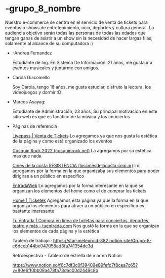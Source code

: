 # -grupo_8_nombre

Nuestro e-commerce se centra en el servicio de venta de tickets para eventos o shows de entretenimiento, ocio, deportes y cultura general.
La audiencia objetivo serán todas las personas de todas las edades que tengan ganas de asistir a un show sin la necesidad de hacer largas filas, solamente al alcance de su computadora :)

- -Andrea Fernandez
    
    Estudiante de Ing. En Sistema De Informacion, 21 años, me gusta ir a eventos musicales y juntarme con amigos.
    
- Carola Giacomello
    
    Soy Carola, tengo 18 años, me gusta estudiar, disfruto la lectura, los videojuegos y dormir :D
    
- Marcos Asayag:
    
    Estudiante de Administración, 23 años, Su principal motivación en este sitio web es que es fanático de la música y los conciertos
    


- Páginas de referencia
    
    [Livepass | Venta de Tickets](https://www.livepass.com.ar/)
    Lo agregamos ya que nos gusta la estética de la página y como está organizado los eventos 
    
    [Cosquín Rock 2022 (cosquinrock.net)](https://cosquinrock.net/)
    La agregamos por su estética mas que nada

    [Cines de la costa RESISTENCIA (loscinesdelacosta.com.ar)](http://resistencia.loscinesdelacosta.com.ar/)
    Lo agregamos por la forma en la que organizaba sus elementos para poder dirigirse a un público en específico

    [EntradaWeb](https://www.entradaweb.com.ar/)
    Lo agregamos por la forma interesante en la que se organizan los elementos del home como el de comprar los tickets

    [Home | Ticketek](https://www.ticketek.com.ar/)
    Agregamos esta página ya que la forma en la que organiza los elementos para atraer a un público en específico es bastante interesante

    [Tu entrada | Compra en línea de boletas para conciertos, deportes, teatro y más - tuentrada.com](https://tuentrada.com/)
    Nos gustó la forma en la que se organizan los elementos de cada página y la estética

    Tablero de trabajo : https://star-meteoroid-882.notion.site/Grupo-8-c6dceb144be047058ad3fa741354de3d
    

    Retroespectiva - Tablero de estrella de mar en Notion

    https://www.notion.so/f6c7df3c0f39409e89fefd7f8cea7c65?v=80e6ff0bb08a478fa73dac00d2449c8b

    